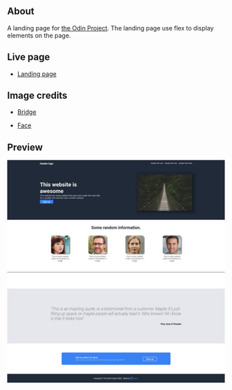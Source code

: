 ## About

A landing page for [the Odin Project](https://www.theodinproject.com/lessons/foundations-landing-page#assignment). The landing page use flex to display elements on the page.

## Live page

- [Landing page](https://github.com/NayroFr/landing-page/)

## Image credits

- [Bridge](https://unsplash.com/photos/Ssr26I0QWVY)

- [Face](https://thispersondoesnotexist.com/)

## Preview

![](readme-img/landing-page-1.jpg)
![](readme-img/landing-page-2.jpg)
